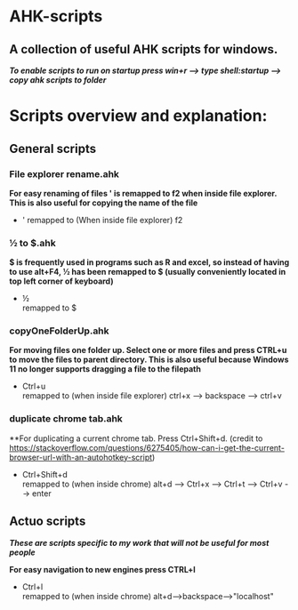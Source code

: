 # AHK-scripts

## A collection of useful AHK scripts for windows.

**_To enable scripts to run on startup press win+r --> type shell:startup --> copy ahk scripts to folder_**

# Scripts overview and explanation:

## General scripts

### File explorer rename.ahk
**For easy renaming of files ' is remapped to f2 when inside file explorer. This is also useful for copying the name of the file**
  - ' 
remapped to (When inside file explorer)
f2

### ½ to $.ahk
**$ is frequently used in programs such as R and excel, so instead of having to use alt+F4, ½ has been remapped to $ (usually conveniently located in top left corner of keyboard)** 
  - ½       
remapped to 
$  

### copyOneFolderUp.ahk
**For moving files one folder up. Select one or more files and press CTRL+u to move the files to parent directory. This is also useful because Windows 11 no longer supports dragging a file to the filepath**
  - Ctrl+u  
remapped to (when inside file explorer)
ctrl+x --> backspace --> ctrl+v 

### duplicate chrome tab.ahk
**For duplicating a current chrome tab. Press Ctrl+Shift+d. (credit to https://stackoverflow.com/questions/6275405/how-can-i-get-the-current-browser-url-with-an-autohotkey-script)
  - Ctrl+Shift+d  
remapped to (when inside chrome)
alt+d --> Ctrl+x --> Ctrl+t --> Ctrl+v --> enter

## Actuo scripts

**_These are scripts specific to my work that will not be useful for most people_**

**For easy navigation to new engines press CTRL+l**
  - Ctrl+l  
remapped to (when inside chrome)
alt+d-->backspace-->"localhost"